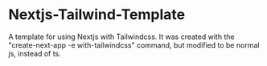 # Nextjs-Tailwind-Template
 A template for using Nextjs with Tailwindcss. It was created with the "create-next-app -e with-tailwindcss" command, but modified to be normal js, instead of ts.
